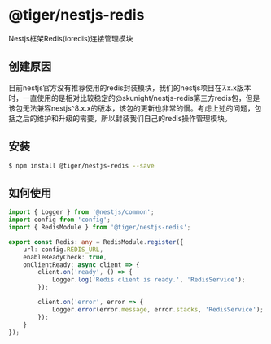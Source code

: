 # @tiger/nestjs-redis

Nestjs框架Redis(ioredis)连接管理模块

## 创建原因

目前nestjs官方没有推荐使用的redis封装模块，我们的nestjs项目在7.x.x版本时，一直使用的是相对比较稳定的@skunight/nestjs-redis第三方redis包，但是该包无法兼容nestjs^8.x.x的版本，该包的更新也非常的慢。考虑上述的问题，包括之后的维护和升级的需要，所以封装我们自己的redis操作管理模块。

## 安装

```bash
$ npm install @tiger/nestjs-redis --save
```

## 如何使用

```typescript
import { Logger } from '@nestjs/common';
import config from 'config';
import { RedisModule } from '@tiger/nestjs-redis';

export const Redis: any = RedisModule.register({
    url: config.REDIS_URL,
    enableReadyCheck: true,
    onClientReady: async client => {
        client.on('ready', () => {
            Logger.log('Redis client is ready.', 'RedisService');
        });

        client.on('error', error => {
            Logger.error(error.message, error.stacks, 'RedisService');
        });
    }
});

```

